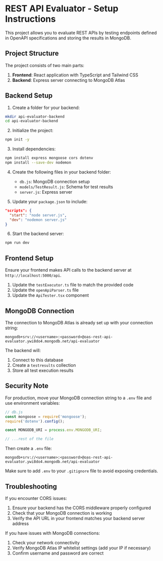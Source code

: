 # REST API Evaluator - Setup Instructions

This project allows you to evaluate REST APIs by testing endpoints defined in OpenAPI specifications and storing the results in MongoDB.

## Project Structure

The project consists of two main parts:
1. **Frontend**: React application with TypeScript and Tailwind CSS
2. **Backend**: Express server connecting to MongoDB Atlas

## Backend Setup

1. Create a folder for your backend:
```bash
mkdir api-evaluator-backend
cd api-evaluator-backend
```

2. Initialize the project:
```bash
npm init -y
```

3. Install dependencies:
```bash
npm install express mongoose cors dotenv
npm install --save-dev nodemon
```

4. Create the following files in your backend folder:
   - `db.js`: MongoDB connection setup
   - `models/TestResult.js`: Schema for test results
   - `server.js`: Express server

5. Update your `package.json` to include:
```json
"scripts": {
  "start": "node server.js",
  "dev": "nodemon server.js"
}
```

6. Start the backend server:
```bash
npm run dev
```

## Frontend Setup

Ensure your frontend makes API calls to the backend server at `http://localhost:5000/api`.

1. Update the `testExecutor.ts` file to match the provided code
2. Update the `openApiParser.ts` file
3. Update the `ApiTester.tsx` component

## MongoDB Connection

The connection to MongoDB Atlas is already set up with your connection string:
```
mongodb+srv://<username>:<password>@oas-rest-api-evaluator.ywi8do4.mongodb.net/api-evaluator
```

The backend will:
1. Connect to this database
2. Create a `testresults` collection
3. Store all test execution results

## Security Note

For production, move your MongoDB connection string to a `.env` file and use environment variables:

```javascript
// db.js
const mongoose = require('mongoose');
require('dotenv').config();

const MONGODB_URI = process.env.MONGODB_URI;

// ...rest of the file
```

Then create a `.env` file:
```
mongodb+srv://<username>:<password>@oas-rest-api-evaluator.ywi8do4.mongodb.net/api-evaluator
```

Make sure to add `.env` to your `.gitignore` file to avoid exposing credentials.

## Troubleshooting

If you encounter CORS issues:
1. Ensure your backend has the CORS middleware properly configured
2. Check that your MongoDB connection is working
3. Verify the API URL in your frontend matches your backend server address

If you have issues with MongoDB connections:
1. Check your network connectivity
2. Verify MongoDB Atlas IP whitelist settings (add your IP if necessary)
3. Confirm username and password are correct
